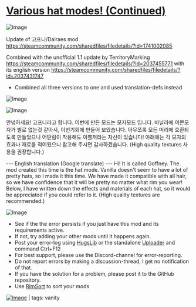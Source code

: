 # [Various hat modes! (Continued)](https://steamcommunity.com/sharedfiles/filedetails/?id=2405361462)

![Image](https://i.imgur.com/buuPQel.png)

Update of 고프니/Dalraes mod
https://steamcommunity.com/sharedfiles/filedetails/?id=1741002085

Combined with the unofficial 1.1 update by TerritoryMarking
https://steamcommunity.com/sharedfiles/filedetails/?id=2037455771
with its english version
https://steamcommunity.com/sharedfiles/filedetails/?id=2037431747

- Combined all three versions to one and used translation-defs instead

![Image](https://i.imgur.com/pufA0kM.png)
	
![Image](https://i.imgur.com/Z4GOv8H.png)

안녕하세요! 고프니라고 합니다.
이번에 만든 모드는 모자모드 입니다.
바닐라에 이쁜모자가 별로 없는것 같아서, 이번기회에 만들어 보았습니다.
아무쪼록 모든 머리에 호환되도록 만들었으니 어떤림이 착용해도 이쁠꺼라는 자신이 있습니다!
아래에는 각 모자의 효과나 재료를 적어뒀으니 참고해 주시면 감사하겠습니다.
(High quality textures 사용을 권장합니다.)

--- English translation (Google translate) ---
Hi! It is called Goffney.
The mod created this time is the hat mode.
Vanilla doesn't seem to have a lot of pretty hats, so I made it this time.
We have made it compatible with all hair, so we have confidence that it will be pretty no matter what rim you wear!
Below, I have written down the effects and materials of each hat, so it would be appreciated if you could refer to it.
(High quality textures are recommended.)

![Image](https://i.imgur.com/PwoNOj4.png)



-  See if the the error persists if you just have this mod and its requirements active.
-  If not, try adding your other mods until it happens again.
-  Post your error-log using [HugsLib](https://steamcommunity.com/workshop/filedetails/?id=818773962) or the standalone [Uploader](https://steamcommunity.com/sharedfiles/filedetails/?id=2873415404) and command Ctrl+F12
-  For best support, please use the Discord-channel for error-reporting.
-  Do not report errors by making a discussion-thread, I get no notification of that.
-  If you have the solution for a problem, please post it to the GitHub repository.
-  Use [RimSort](https://github.com/RimSort/RimSort/releases/latest) to sort your mods

 

[![Image](https://img.shields.io/github/v/release/emipa606/VariousHatModes?label=latest%20version&style=plastic&color=9f1111&labelColor=black)](https://steamcommunity.com/sharedfiles/filedetails/changelog/2405361462) | tags:  vanity
